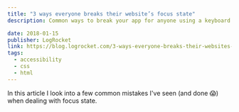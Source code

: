 ```yaml
---
title: "3 ways everyone breaks their website’s focus state"
description: Common ways to break your app for anyone using a keyboard.

date: 2018-01-15
publisher: LogRocket
link: https://blog.logrocket.com/3-ways-everyone-breaks-their-websites-focus-state-b0d29bdeda11/
tags: 
  - accessibility
  - css
  - html
---
```


In this article I look into a few common mistakes I've seen (and done 😱) when dealing with focus state.